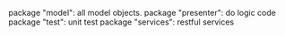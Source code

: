 package "model": all model objects.
package "presenter": do logic code
package "test": unit test
package "services": restful services
 
